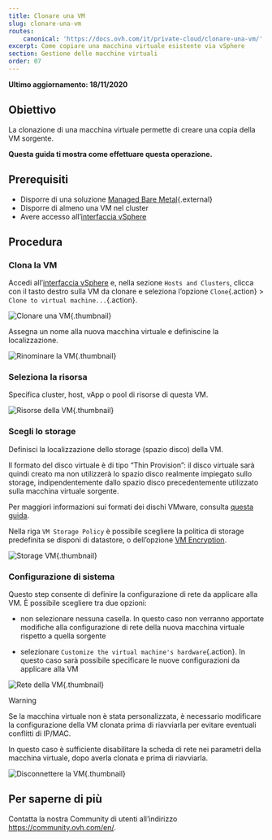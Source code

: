 ```yaml
---
title: Clonare una VM
slug: clonare-una-vm
routes:
    canonical: 'https://docs.ovh.com/it/private-cloud/clonare-una-vm/'
excerpt: Come copiare una macchina virtuale esistente via vSphere
section: Gestione delle macchine virtuali
order: 07
---
```


**Ultimo aggiornamento: 18/11/2020**

## Obiettivo

La clonazione di una macchina virtuale permette di creare una copia della VM sorgente.

**Questa guida ti mostra come effettuare questa operazione.**

## Prerequisiti

- Disporre di una soluzione [Managed Bare Metal](https://www.ovhcloud.com/it/managed-bare-metal/){.external}
- Disporre di almeno una VM nel cluster
- Avere accesso all’[interfaccia vSphere](../connessione-interfaccia-vsphere/)

## Procedura

### Clona la VM

Accedi all’[interfaccia vSphere](../connessione-interfaccia-vsphere/) e, nella sezione `Hosts and Clusters`, clicca con il tasto destro sulla VM da clonare e seleziona l’opzione `Clone`{.action} > `Clone to virtual machine...`{.action}. 

![Clonare una VM](images/clonevm01.png){.thumbnail}

Assegna un nome alla nuova macchina virtuale e definiscine la localizzazione.

![Rinominare la VM](images/clonevm02.png){.thumbnail}

### Seleziona la risorsa

Specifica cluster, host, vApp o pool di risorse di questa VM.

![Risorse della VM](images/clonevm03.png){.thumbnail}

### Scegli lo storage

Definisci la localizzazione dello storage (spazio disco) della VM. 

Il formato del disco virtuale è di tipo “Thin Provision”: il disco virtuale sarà quindi creato ma non utilizzerà lo spazio disco realmente impiegato sullo storage, indipendentemente dallo spazio disco precedentemente utilizzato sulla macchina virtuale sorgente.

Per maggiori informazioni sui formati dei dischi VMware, consulta [questa guida](../scegliere-formato-del-disco/).

Nella riga `VM Storage Policy` è possibile scegliere la politica di storage predefinita se disponi di datastore, o dell’opzione [VM Encryption](../vm-encrypt/).

![Storage VM](images/clonevm04.png){.thumbnail}

### Configurazione di sistema

Questo step consente di definire la configurazione di rete da applicare alla VM. È possibile scegliere tra due opzioni:

- non selezionare nessuna casella. In questo caso non verranno apportate modifiche alla configurazione di rete della nuova macchina virtuale rispetto a quella sorgente

- selezionare `Customize the virtual machine's hardware`{.action}. In questo caso sarà possibile specificare le nuove configurazioni da applicare alla VM

![Rete della VM](images/clonevm05.png){.thumbnail}

> [!warning]
>
> Se la macchina virtuale non è stata personalizzata, è necessario modificare la configurazione della VM clonata prima di riavviarla per evitare eventuali conflitti di IP/MAC.
>
>In questo caso è sufficiente disabilitare la scheda di rete nei parametri della macchina virtuale, dopo averla clonata e prima di riavviarla.
>
>![Disconnettere la VM](images/clonevm06.png){.thumbnail}
>

## Per saperne di più

Contatta la nostra Community di utenti all’indirizzo <https://community.ovh.com/en/>.
